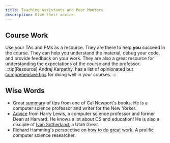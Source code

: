 ```yaml
---
title: Teaching Assistants and Peer Mentors
description: Give their advice.
---
```

## Course Work
Use your TAs and PMs as a resource. They are there to help **you** succeed in the course. They can help you understand the material, debug your code, and provide feedback on your work. They are also a great resource for understanding the expectations of the course and the professor.
:::tip[Resource]
Andrej Karpathy, has a list of  opinionated but [comprehensive tips](https://cs.stanford.edu/people/karpathy/advice.html) for doing well in your courses.
:::
## Wise Words
- Great [summary](https://www.louisshulman.com/books/how-to-win-at-college) of tips from one of Cal Newport's books. He is a computer science professor and writer for the New Yorker.
- [Advice](https://lewis.seas.harvard.edu/files/harrylewis/files/slowdown2004_0.pdf) from Harry Lewis, a computer science professor and former Dean at Harvard. He knows a lot about CS and education! He is also a disciple of [Ivan Sutherland](https://en.wikipedia.org/wiki/Ivan_Sutherland), a Utah Great.
- Richard Hamming's perspective on [how to do great work](http://www.cs.virginia.edu/~robins/YouAndYourResearch.html). A prolific computer science researcher.
